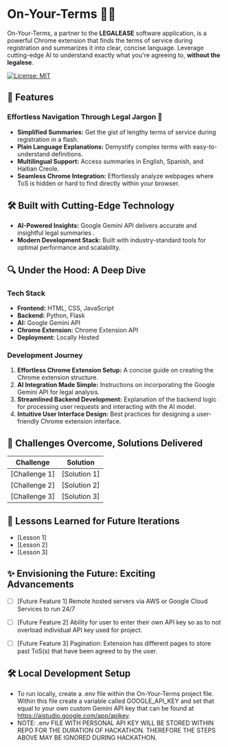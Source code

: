# On-Your-Terms 📜✨

On-Your-Terms, a partner to the **LEGALEASE** software application, is a powerful Chrome extension that finds the terms of service during registration and summarizes it into clear, concise language. Leverage cutting-edge AI to understand exactly what you're agreeing to, **without the legalese**.

[![License: MIT](https://img.shields.io/badge/License-MIT-yellow.svg)](https://opensource.org/licenses/MIT)

## 🚀 Features

### Effortless Navigation Through Legal Jargon 📖

* **Simplified Summaries:** Get the gist of lengthy terms of service during registration in a flash.
* **Plain Language Explanations:** Demystify complex terms with easy-to-understand definitions.
* **Multilingual Support:** Access summaries in English, Spanish, and Haitian Creole.
* **Seamless Chrome Integration:** Effortlessly analyze webpages where ToS is hidden or hard to find directly within your browser.

## 🛠️ Built with Cutting-Edge Technology

* **AI-Powered Insights:** Google Gemini API delivers accurate and insightful legal summaries .
* **Modern Development Stack:** Built with industry-standard tools for optimal performance and scalability.

## 🔍 Under the Hood: A Deep Dive

### Tech Stack

* **Frontend:** HTML, CSS, JavaScript 
* **Backend:** Python, Flask 
* **AI:** Google Gemini API
* **Chrome Extension:** Chrome Extension API
* **Deployment:** Locally Hosted

### Development Journey

1. **Effortless Chrome Extension Setup:** A concise guide on creating the Chrome extension structure.
2. **AI Integration Made Simple:** Instructions on incorporating the Google Gemini API for legal analysis.
3. **Streamlined Backend Development:** Explanation of the backend logic for processing user requests and interacting with the AI model.
4. **Intuitive User Interface Design:** Best practices for designing a user-friendly Chrome extension interface.

## 💪 Challenges Overcome, Solutions Delivered

| Challenge | Solution |
|-----------|----------|
| [Challenge 1] | [Solution 1] |
| [Challenge 2] | [Solution 2] |
| [Challenge 3] | [Solution 3] |


## 🧠 Lessons Learned for Future Iterations

- [Lesson 1]
- [Lesson 2]
- [Lesson 3]

## ✨ Envisioning the Future: Exciting Advancements

- [ ] [Future Feature 1] Remote hosted servers via AWS or Google Cloud Services to run 24/7
- [ ] [Future Feature 2] Ability for user to enter their own API key so as to not overload individual API key used for project. 
- [ ] [Future Feature 3] Pagination: Extension has different pages to store past ToS(s) that have been agreed to by the user.


## 🛠️ Local Development Setup
- To run locally, create a .env file within the On-Your-Terms project file. Within this file create a variable called GOOGLE_API_KEY and set that equal to your own custom Gemini API key that can be found at https://aistudio.google.com/app/apikey.
- NOTE: .env FILE WITH PERSONAL API KEY WILL BE STORED WITHIN REPO FOR THE DURATION OF HACKATHON. THEREFORE THE STEPS ABOVE MAY BE IGNORED DURING HACKATHON.

